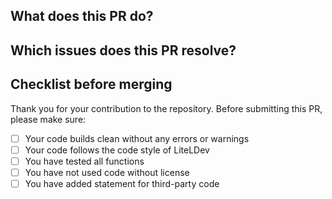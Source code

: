 ## What does this PR do?



## Which issues does this PR resolve?



## Checklist before merging

Thank you for your contribution to the repository. 
Before submitting this PR, please make sure:

- [ ] Your code builds clean without any errors or warnings
- [ ] Your code follows the code style of LiteLDev
- [ ] You have tested all functions
- [ ] You have not used code without license
- [ ] You have added statement for third-party code